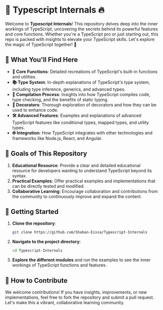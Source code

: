 # 🚀 Typescript Internals 🔥

Welcome to **Typescript Internals**! This repository delves deep into the inner workings of TypeScript, uncovering the secrets behind its powerful features and core functions. Whether you're a TypeScript pro or just starting out, this repo is packed with insights to elevate your TypeScript skills. Let's explore the magic of TypeScript together! 🌟

## 🌟 What You'll Find Here

* **🔧 Core Functions**: Detailed recreations of TypeScript's built-in functions and utilities.
* **📚 Type System**: In-depth explanations of TypeScript's type system, including type inference, generics, and advanced types.
* **🧠 Compilation Process**: Insights into how TypeScript compiles code, type checking, and the benefits of static typing.
* **🔄 Decorators**: Thorough exploration of decorators and how they can be used to enhance code.
* **🛠️ Advanced Features**: Examples and explanations of advanced TypeScript features like conditional types, mapped types, and utility types.
* **🌐 Integration**: How TypeScript integrates with other technologies and frameworks like Node.js, React, and Angular.

## 🎯 Goals of This Repository

1. **Educational Resource**: Provide a clear and detailed educational resource for developers wanting to understand TypeScript beyond its syntax.
2. **Practical Examples**: Offer practical examples and implementations that can be directly tested and modified.
3. **Collaborative Learning**: Encourage collaboration and contributions from the community to continuously improve and expand the content.

## 🚀 Getting Started

1. **Clone the repository**:
    
    ```bash
    git clone https://github.com/Shaban-Eissa/Typescript-Internals
    ```
    
2. **Navigate to the project directory**:
    
    ```bash
    cd Typescript-Internals
    ```
    
3. **Explore the different modules** and run the examples to see the inner workings of TypeScript functions and features.

## 🤝 How to Contribute

We welcome contributions! If you have insights, improvements, or new implementations, feel free to fork the repository and submit a pull request. Let's make this a vibrant, collaborative learning community.
